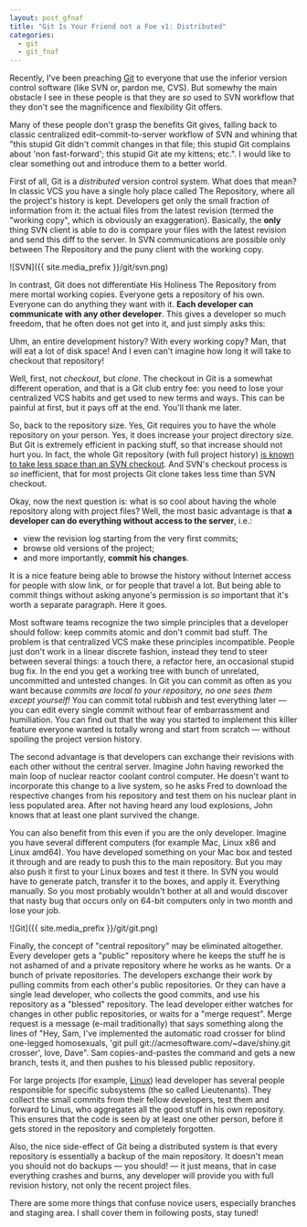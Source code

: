 ```yaml
---
layout: post_gfnaf
title: "Git Is Your Friend not a Foe v1: Distributed"
categories:
  - git
  - git_fnaf
---
```

Recently, I've been preaching [Git](http://git-scm.com) to everyone that use
the inferior version control software (like SVN or, pardon me, CVS).  But
somewhy the main obstacle I see in these people is that they are *so* used to
SVN workflow that they don't see the magnificence and flexibility Git offers.

Many of these people don't grasp the benefits Git gives, falling back to
classic centralized edit–commit-to-server workflow of SVN and whining that
"this stupid Git didn't commit changes in that file; this stupid Git complains
about 'non fast-forward'; this stupid Git ate my kittens; etc.". I would like
to clear something out and introduce them to a better world.

First of all, Git is a *distributed* version control system. What does that
mean? In classic VCS you have a single holy place called The Repository, where
all the project's history is kept. Developers get only the small fraction of
information from it: the actual files from the latest revision (termed the
"working copy", which is obviously an exaggeration). Basically, the **only**
thing SVN client is able to do is compare your files with the latest
revision and send this diff to the server. In SVN communications are possible
only between The Repository and the puny client with the working copy.

![SVN]({{ site.media_prefix }}/git/svn.png)

In contrast, Git does not differentiate His Holiness The Repository from mere
mortal working copies. Everyone gets a repository of his own. Everyone can do
anything they want with it. **Each developer can communicate with any other
developer**. This gives a developer so much freedom, that he often does not get
into it, and just simply asks this:

Uhm, an entire development history? With every working copy? Man, that will
eat a lot of disk space! And I even can't imagine how long it will take to
checkout that repository!

Well, first, not *checkout*, but *clone*. The checkout in Git is a somewhat
different operation, and that is a Git club entry fee: you need to lose your
centralized VCS habits and get used to new terms and ways. This can be painful
at first, but it pays off at the end. You'll thank me later.

So, back to the repository size. Yes, Git requires you to have the whole
repository on your person. Yes, it does increase your project directory size.
But Git is extremely efficient in packing stuff, so that increase should not
hurt you. In fact, the whole Git repository (with full project history) [is
known to take less space than an SVN
checkout](http://blog.emptyway.com/2008/03/31/using-git-for-rubyjruby-development/).
And SVN's checkout process is *so* inefficient, that for most projects Git
clone takes less time than SVN checkout.

Okay, now the next question is: what is so cool about having the whole
repository along with project files? Well, the most basic advantage is that
**a developer can do everything without access to the server**, i.e.:

- view the revision log starting from the very first commits;
- browse old versions of the project;
- and more importantly, **commit his changes**.

It is a nice feature being able to browse the history without Internet access
for people with slow link, or for people that travel a lot. But being able to
commit things without asking anyone's permission is *so* important that it's
worth a separate paragraph. Here it goes.

Most software teams recognize the two simple principles that a developer
should follow: keep commits atomic and don't commit bad stuff. The problem is
that centralized VCS make these principles incompatible. People just don't
work in a linear discrete fashion, instead they tend to steer between several
things: a touch there, a refactor here, an occasional stupid bug fix. In the
end you get a working tree with bunch of unrelated, uncommitted and untested
changes. In Git you can commit as often as you want because *commits are
local to your repository, no one sees them except yourself!* You can commit
total rubbish and test everything later — you can edit every single
commit without fear of embarrassment and humiliation. You can find out that
the way you started to implement this killer feature everyone wanted is
totally wrong and start from scratch — without spoiling the project version
history.

The second advantage is that developers can exchange their revisions with
each other without the central server. Imagine John having reworked the main
loop of nuclear reactor coolant control computer. He doesn't want to
incorporate this change to a live system, so he asks Fred to download the
respective changes from his repository and test them on his nuclear plant in
less populated area. After not having heard any loud explosions, John knows
that at least one plant survived the change.

You can also benefit from this even if you are the only developer. Imagine you
have several different computers (for example Mac, Linux x86 and Linux amd64).
You have developed something on your Mac box and tested it through and are
ready to push this to the main repository. But you may also push it first to
your Linux boxes and test it there. In SVN you would have to generate patch,
transfer it to the boxes, and apply it. Everything manually. So you most
probably wouldn't bother at all and would discover that nasty bug that occurs
only on 64-bit computers only in two month and lose your job.

![Git]({{ site.media_prefix }}/git/git.png)

Finally, the concept of "central repository" may be eliminated altogether.
Every developer gets a "public" repository where he keeps the stuff he is not
ashamed of and a private repository where he works as he wants. Or a bunch of
private repositories. The developers exchange their work by pulling commits
from each other's public repositories. Or they can have a single lead
developer, who collects the good commits, and use his repository as a
"blessed" repository. The lead developer either watches for changes in other
public repositories, or waits for a "merge request". Merge request is a
message (e-mail traditionally) that says something along the lines of "Hey,
Sam, I've implemented the automatic road crosser for blind one-legged
homosexuals, 'git pull git://acmesoftware.com/~dave/shiny.git crosser', love,
Dave". Sam copies-and-pastes the command and gets a new branch, tests it, and
then pushes to his blessed public repository.

For large projects (for example, [Linux](http://kernel.org)) lead
developer has several people responsible for specific subsystems (the so
called Lieutenants). They collect the small commits from their fellow
developers, test them and forward to Linus, who aggregates all the good stuff
in his own repository. This ensures that the code is seen by at least one
other person, before it gets stored in the repository and completely
forgotten.

Also, the nice side-effect of Git being a distributed system is that every
repository is essentially a backup of the main repository. It doesn't mean you
should not do backups — you should! — it just means, that in case everything
crashes and burns, any developer will provide you with full revision history,
not only the recent project files.

There are some more things that confuse novice users, especially branches and
staging area. I shall cover them in following posts, stay tuned!

